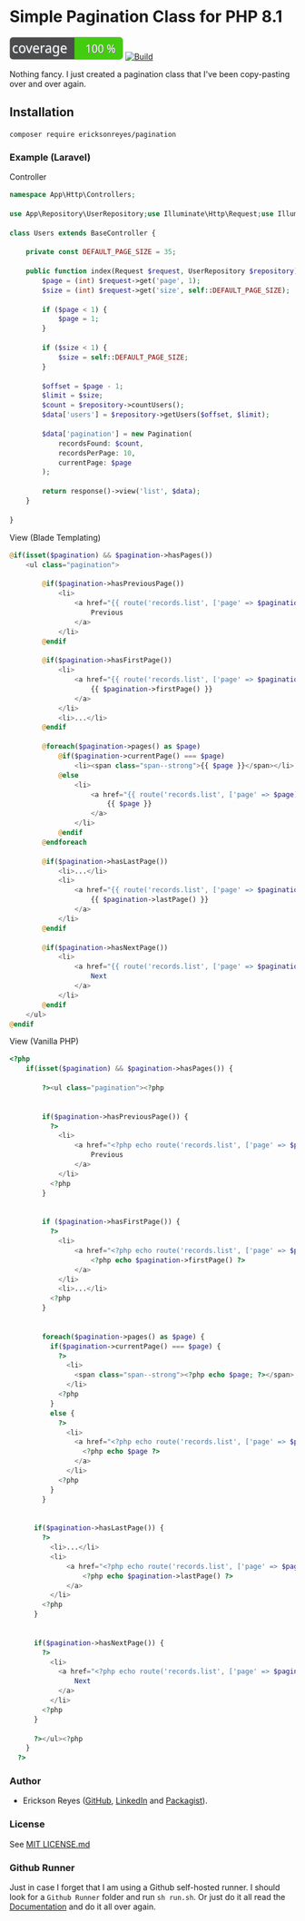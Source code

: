 # Simple Pagination Class for PHP 8.1

![Code Coverage](https://github.com/ericksonreyes/pagination/raw/master/coverage_badge.svg)
[![Build](https://github.com/ericksonreyes/pagination/actions/workflows/merge.yaml/badge.svg?branch=master)](https://github.com/ericksonreyes/pagination/actions/workflows/merge.yaml)

Nothing fancy. I just created a pagination class that I've been copy-pasting over and over again.

## Installation

```shell
composer require ericksonreyes/pagination
```

### Example (Laravel)

Controller

```php
namespace App\Http\Controllers;

use App\Repository\UserRepository;use Illuminate\Http\Request;use Illuminate\Http\Response;use Illuminate\Routing\Controller as BaseController;

class Users extends BaseController {

    private const DEFAULT_PAGE_SIZE = 35;

    public function index(Request $request, UserRepository $repository): Response {
        $page = (int) $request->get('page', 1);
        $size = (int) $request->get('size', self::DEFAULT_PAGE_SIZE);
        
        if ($page < 1) {
            $page = 1;
        }
        
        if ($size < 1) {
            $size = self::DEFAULT_PAGE_SIZE;
        }
        
        $offset = $page - 1;
        $limit = $size;
        $count = $repository->countUsers();
        $data['users'] = $repository->getUsers($offset, $limit);  
        
        $data['pagination'] = new Pagination(
            recordsFound: $count,
            recordsPerPage: 10,
            currentPage: $page
        );
        
        return response()->view('list', $data);
    }
    
}
```

View (Blade Templating)

```php
@if(isset($pagination) && $pagination->hasPages())
    <ul class="pagination">
    
        @if($pagination->hasPreviousPage())
            <li>
                <a href="{{ route('records.list', ['page' => $pagination->previousPage()]) }}">
                    Previous
                </a>
            </li>
        @endif
                        
        @if($pagination->hasFirstPage())
            <li>
                <a href="{{ route('records.list', ['page' => $pagination->firstPage()]) }}">
                    {{ $pagination->firstPage() }}
                </a>
            </li>
            <li>...</li>
        @endif                    
        
        @foreach($pagination->pages() as $page)
            @if($pagination->currentPage() === $page)
                <li><span class="span--strong">{{ $page }}</span></li>
            @else
                <li>
                    <a href="{{ route('records.list', ['page' => $page]) }}">
                        {{ $page }}
                    </a>
                </li>
            @endif
        @endforeach
        
        @if($pagination->hasLastPage())
            <li>...</li>
            <li>
                <a href="{{ route('records.list', ['page' => $pagination->lastPage()]) }}">
                    {{ $pagination->lastPage() }}
                </a>
            </li>
        @endif   
        
        @if($pagination->hasNextPage())
            <li>
                <a href="{{ route('records.list', ['page' => $pagination->hasNextPage()]) }}">                
                    Next
                </a>
            </li>
        @endif             
    </ul>
@endif
```

View (Vanilla PHP)

```php
<?php 
    if(isset($pagination) && $pagination->hasPages()) {
        
        ?><ul class="pagination"><?php
        
        
        if($pagination->hasPreviousPage()) {
          ?>
            <li>
                <a href="<?php echo route('records.list', ['page' => $pagination->previousPage()]) ?>">
                    Previous
                </a>
            </li>
          <?php
        }


        if ($pagination->hasFirstPage()) {
          ?>
            <li>
                <a href="<?php echo route('records.list', ['page' => $pagination->firstPage()]) ?>">
                    <?php echo $pagination->firstPage() ?>
                </a>
            </li>
            <li>...</li>
          <?php
        }
        
        
        foreach($pagination->pages() as $page) {
          if($pagination->currentPage() === $page) { 
            ?>
              <li>
                <span class="span--strong"><?php echo $page; ?></span>
              </li>
            <?php 
          } 
          else { 
            ?>
              <li>
                <a href="<?php echo route('records.list', ['page' => $page]) ?>">
                  <?php echo $page ?>
                </a>
              </li>
            <?php
          } 
        } 
        
        
      if($pagination->hasLastPage()) {
        ?>
          <li>...</li>
          <li>
              <a href="<?php echo route('records.list', ['page' => $pagination->lastPage()]) ?>">
                  <?php echo $pagination->lastPage() ?>
              </a>
          </li>
        <?php
      } 
      
      
      if($pagination->hasNextPage()) { 
        ?>
          <li>
            <a href="<?php echo route('records.list', ['page' => $pagination->hasNextPage()]) ?>">                
                Next
            </a>
          </li>
        <?php 
      }
           
      ?></ul><?php 
    } 
  ?>
```

### Author

* Erickson Reyes ([GitHub](https://github.com/ericksonreyes), [LinkedIn](https://www.linkedin.com/in/ericksonreyes/)
  and [Packagist](http://packagist.org/users/ericksonreyes/)).

### License

See [MIT LICENSE.md](LICENSE.md)

### Github Runner

Just in case I forget that I am using a Github self-hosted runner. I should look for a `Github Runner` folder and
run `sh run.sh`.
Or just do it all read the [Documentation](https://github.com/ericksonreyes/docker-images/settings/actions/runners/new)
and do it all over again. 